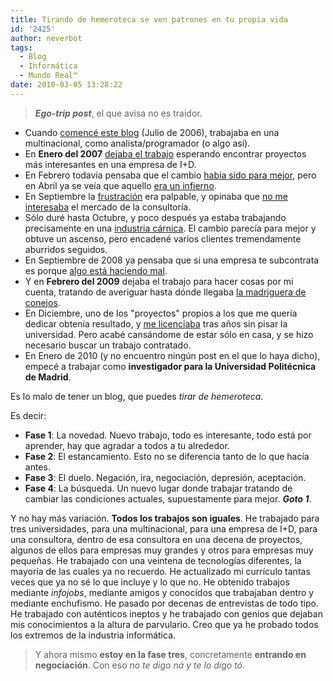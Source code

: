 ```yaml
---
title: Tirando de hemeroteca se ven patrones en tu propia vida
id: '2425'
author: neverbot
tags:
  - Blog
  - Informática
  - Mundo Real™
date: 2010-03-05 13:28:22
---
```


> **_Ego-trip post_**, el que avisa no es traidor.

*   Cuando [comencé este blog](https://neverbot.com/hello-world/) (Julio de 2006), trabajaba en una multinacional, como analista/programador (o algo así).
*   En **Enero del 2007** [dejaba el trabajo](https://neverbot.com/recetas-para-una-vida-mejor-v/) esperando encontrar proyectos más interesantes en una empresa de I+D.
*   En Febrero todavía pensaba que el cambio [había sido para mejor](https://neverbot.com/apartado-de-la-vida-mundana/), pero en Abril ya se veía que aquello [era un infierno](https://neverbot.com/informatica/bienvenido-al-infierno/).
*   En Septiembre la [frustración](https://neverbot.com/frustracion/) era palpable, y opinaba que [no me interesaba](https://neverbot.com/mundo-real%e2%84%a2/si-todos-los-informaticos-actuasemos-asi/) el mercado de la consultoría.
*   Sólo duré hasta Octubre, y poco después ya estaba trabajando precisamente en una [industria cárnica](https://neverbot.com/mundo-real%e2%84%a2/industrias-carnicas-sa/). El cambio parecía para mejor y obtuve un ascenso, pero encadené varios clientes tremendamente aburridos seguidos.
*   En Septiembre de 2008 ya pensaba que si una empresa te subcontrata es porque [algo está haciendo mal](https://neverbot.com/periodismo-y-consultoria-informatica/).
*   Y en **Febrero del 2009** dejaba el trabajo para hacer cosas por mi cuenta, tratando de averiguar hasta dónde llegaba [la madriguera de conejos](https://neverbot.com/hola-me-llamo-ivan-y-he-dejado-mi-trabajo/).
*   En Diciembre, uno de los "proyectos" propios a los que me quería dedicar obtenía resultado, y [me licenciaba](https://neverbot.com/nuevo-logro-conseguido-ingeniero-superior/) tras años sin pisar la universidad. Pero acabé cansándome de estar sólo en casa, y se hizo necesario buscar un trabajo contratado.
*   En Enero de 2010 (y no encuentro ningún post en el que lo haya dicho), empecé a trabajar como **investigador para la Universidad Politécnica de Madrid**.

Es lo malo de tener un blog, que puedes _tirar de hemeroteca_.

Es decir:

*   **Fase 1**: La novedad. Nuevo trabajo, todo es interesante, todo está por aprender, hay que agradar a todos a tu alrededor.
*   **Fase 2**: El estancamiento. Esto no se diferencia tanto de lo que hacía antes.
*   **Fase 3**: El duelo. Negación, ira, negociación, depresión, aceptación.
*   **Fase 4**: La búsqueda. Un nuevo lugar donde trabajar tratando de cambiar las condiciones actuales, supuestamente para mejor. _**Goto 1**_.

Y no hay más variación. **Todos los trabajos son iguales**. He trabajado para tres universidades, para una multinacional, para una empresa de I+D, para una consultora, dentro de esa consultora en una decena de proyectos, algunos de ellos para empresas muy grandes y otros para empresas muy pequeñas. He trabajado con una veintena de tecnologías diferentes, la mayoría de las cuales ya no recuerdo. He actualizado mi currículo tantas veces que ya no sé lo que incluye y lo que no. He obtenido trabajos mediante _infojobs_, mediante amigos y conocidos que trabajaban dentro y mediante enchufismo. He pasado por decenas de entrevistas de todo tipo. He trabajado con auténticos ineptos y he trabajado con genios que dejaban mis conocimientos a la altura de parvulario. Creo que ya he probado todos los extremos de la industria informática.  

> Y ahora mismo **estoy en la fase tres**, concretamente **entrando en negociación**. Con eso _no te digo ná y te lo digo tó_.